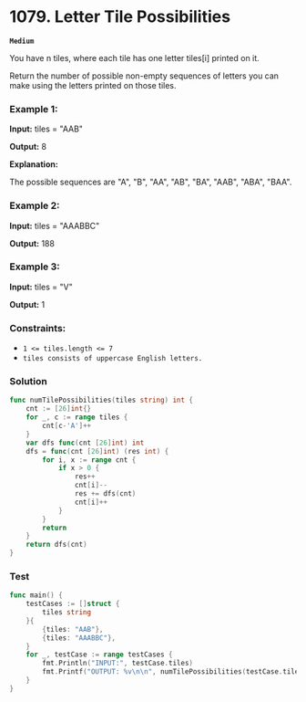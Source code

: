 # 1079. Letter Tile Possibilities

**`Medium`**

You have n  tiles, where each tile has one letter tiles[i] printed on it.

Return the number of possible non-empty sequences of letters you can make using the letters printed on those tiles.

### Example 1:

**Input:** tiles = "AAB"

**Output:** 8

**Explanation:** 

The possible sequences are "A", "B", "AA", "AB", "BA", "AAB", "ABA", "BAA".


### Example 2:

**Input:** tiles = "AAABBC"

**Output:** 188

### Example 3:

**Input:** tiles = "V"

**Output:** 1

 

### Constraints:

- `1 <= tiles.length <= 7`
- `tiles consists of uppercase English letters.`

### Solution


```go
func numTilePossibilities(tiles string) int {
	cnt := [26]int{}
	for _, c := range tiles {
		cnt[c-'A']++
	}
	var dfs func(cnt [26]int) int
	dfs = func(cnt [26]int) (res int) {
		for i, x := range cnt {
			if x > 0 {
				res++
				cnt[i]--
				res += dfs(cnt)
				cnt[i]++
			}
		}
		return
	}
	return dfs(cnt)
}
```


### Test

```go
func main() {
	testCases := []struct {
		tiles string
	}{
		{tiles: "AAB"},
		{tiles: "AAABBC"},
	}
	for _, testCase := range testCases {
		fmt.Println("INPUT:", testCase.tiles)
		fmt.Printf("OUTPUT: %v\n\n", numTilePossibilities(testCase.tiles))
	}
}

```